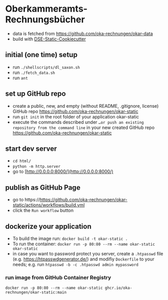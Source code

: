 # Oberkammeramts-Rechnungsbücher



* data is fetched from https://github.com/oka-rechnungen/okar-data
* build with [DSE-Static-Cookiecutter](https://github.com/acdh-oeaw/dse-static-cookiecutter)


## initial (one time) setup

* run `./shellscripts/dl_saxon.sh`
* run `./fetch_data.sh`
* run `ant`

## set up GitHub repo
* create a public, new, and empty (without README, .gitignore, license) GitHub repo https://github.com/oka-rechnungen/okar-static 
* run `git init` in the root folder of your application okar-static
* execute the commands described under `…or push an existing repository from the command line` in your new created GitHub repo https://github.com/oka-rechnungen/okar-static

## start dev server

* `cd html/`
* `python -m http.server`
* go to [http://0.0.0.0:8000/](http://0.0.0.0:8000/)

## publish as GitHub Page

* go to https://https://github.com/oka-rechnungen/okar-static/actions/workflows/build.yml
* click the `Run workflow` button


## dockerize your application

* To build the image run: `docker build -t okar-static .`
* To run the container: `docker run -p 80:80 --rm --name okar-static okar-static`
* in case you want to password protect you server, create a `.htpasswd` file (e.g. https://htpasswdgenerator.de/) and modifiy `Dockerfile` to your needs; e.g. run `htpasswd -b -c .htpasswd admin mypassword`

### run image from GitHub Container Registry

`docker run -p 80:80 --rm --name okar-static ghcr.io/oka-rechnungen/okar-static:main`

